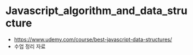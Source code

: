# Javascript_algorithm_and_data_structure

- https://www.udemy.com/course/best-javascript-data-structures/
- 수업 정리 자료
